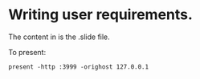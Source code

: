 # Writing user requirements.

The content in is the .slide file.

To present:
```
present -http :3999 -orighost 127.0.0.1
```
